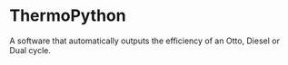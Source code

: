 ThermoPython
============

A software that automatically outputs the efficiency of an Otto, Diesel or Dual cycle.

